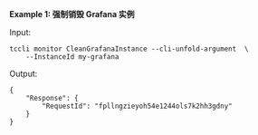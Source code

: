 **Example 1: 强制销毁 Grafana 实例**



Input: 

```
tccli monitor CleanGrafanaInstance --cli-unfold-argument  \
    --InstanceId my-grafana
```

Output: 
```
{
    "Response": {
        "RequestId": "fpllngzieyoh54e1244ols7k2hh3gdny"
    }
}
```

